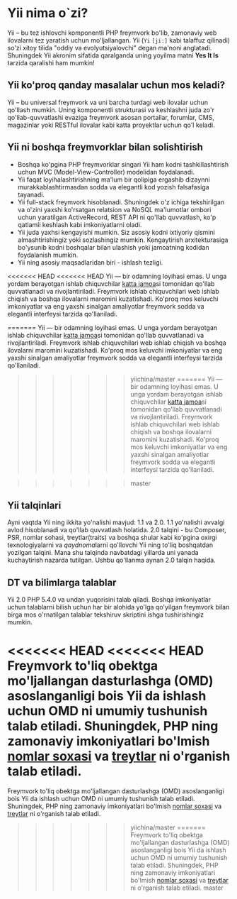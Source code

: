 Yii nima o`zi?
==============

Yii – bu tez ishlovchi komponentli PHP freymvork bo'lib, zamonaviy web ilovalarni tez yaratish uchun mo'ljallangan. Yii (`Yi` `[ji:]` kabi talaffuz qilinadi) so'zi xitoy tilida "oddiy va evolyutsiyalovchi" degan ma'noni anglatadi. Shuningdek Yii akronim sifatida qaralganda uning yoyilma matni **Yes It Is** tarzida qaralishi ham mumkin!


Yii ko'proq qanday masalalar uchun mos keladi?
----------------------------------------------

Yii – bu universal freymvork va uni barcha turdagi web ilovalar uchun qo'llash mumkin. Uning komponentli strukturasi va keshlashni juda zo'r qo'llab-quvvatlashi evaziga freymvork asosan portallar, forumlar, CMS, magazinlar yoki RESTful ilovalar kabi katta proyektlar uchun qo'l keladi.


Yii ni boshqa freymvorklar bilan solishtirish
---------------------------------------------

- Boshqa ko'pgina PHP freymvorklar singari Yii ham kodni tashkillashtirish uchun MVC (Model-View-Controller) modelidan foydalanadi.
- Yii faqat loyihalashtirishning ma'lum bir qolipiga ergashib dizaynni murakkablashtirmasdan sodda va elegantli kod yozish falsafasiga tayanadi.
- Yii full-stack freymvork hisoblanadi. Shuningdek o'z ichiga tekshirilgan va o'zini yaxshi ko'rsatgan relatsion va NoSQL ma'lumotlar ombori uchun yaratilgan ActiveRecord, REST API ni qo'llab quvvatlash, ko'p qatlamli keshlash kabi imkoniyatlarni oladi.
- Yii juda yaxhsi kengayishi mumkin. Siz asosiy kodni ixtiyoriy qismini almashtirishingiz yoki sozlashingiz mumkin. Kengaytirish arxitekturasiga bo'ysunib kodni boshqalar bilan ulashish yoki jamoatning kodidan foydalanish mumkin.
- Yii ning asosiy maqsadlaridan biri - ishlash tezligi.

<<<<<<< HEAD
<<<<<<< HEAD
Yii — bir odamning loyihasi emas. U unga yordam berayotgan ishlab chiquvchilar [katta jamoa][]si  tomonidan qo'llab quvvatlanadi va rivojlantiriladi. Freymvork ishlab chiquvchilari web ishlab chiqish va boshqa ilovalarni maromini kuzatishadi. Ko'proq mos keluvchi imkoniyatlar va eng yaxshi sinalgan amaliyotlar freymvork sodda va elegantli interfeysi tarzida qo'llaniladi.

[katta jamoa]: http://www.yiiframework.com/about/
=======
Yii — bir odamning loyihasi emas. U unga yordam berayotgan ishlab chiquvchilar [katta jamoa][about_yii]si  tomonidan qo'llab quvvatlanadi va rivojlantiriladi. Freymvork ishlab chiquvchilari web ishlab chiqish va boshqa ilovalarni maromini kuzatishadi. Ko'proq mos keluvchi imkoniyatlar va eng yaxshi sinalgan amaliyotlar freymvork sodda va elegantli interfeysi tarzida qo'llaniladi.

[about_yii]: http://www.yiiframework.com/about/
>>>>>>> yiichina/master
=======
Yii — bir odamning loyihasi emas. U unga yordam berayotgan ishlab chiquvchilar [katta jamoa][about_yii]si  tomonidan qo'llab quvvatlanadi va rivojlantiriladi. Freymvork ishlab chiquvchilari web ishlab chiqish va boshqa ilovalarni maromini kuzatishadi. Ko'proq mos keluvchi imkoniyatlar va eng yaxshi sinalgan amaliyotlar freymvork sodda va elegantli interfeysi tarzida qo'llaniladi.

[about_yii]: http://www.yiiframework.com/about/
>>>>>>> master

Yii talqinlari
--------------

Ayni vaqtda Yii ning ikkita yo'nalishi mavjud: 1.1 va 2.0. 1.1 yo'nalishi avvalgi avlod hisoblanadi va qo'llab quvvatlash holatida. 2.0 talqini - bu Composer, PSR, nomlar sohasi, treytlar(traits) va boshqa shular kabi ko'pgina oxirgi texnologiyalarni va *qaydnoma*larni qo'llovchi Yii ning to'liq boshqatdan yozilgan talqini. Mana shu talqinda navbatdagi yillarda uni yanada kuchaytirish nazarda tutilgan. Ushbu qo'llanma aynan 2.0 talqin haqida.


DT va bilimlarga talablar
-------------------------

Yii 2.0 PHP 5.4.0 va undan yuqorisini talab qiladi. Boshqa imkoniyatlar uchun talablarni bilish uchun har bir alohida yo'lga qo'yilgan freymvork bilan birga mos o'rnatilgan talablar tekshiruv skriptini ishga tushirishingiz mumkin.

<<<<<<< HEAD
<<<<<<< HEAD
Freymvork to'liq obektga mo'ljallangan dasturlashga (OMD) asoslanganligi bois Yii da ishlash uchun OMD ni umumiy tushunish talab etiladi. Shuningdek, PHP ning zamonaviy imkoniyatlari bo'lmish [nomlar soxasi](http://www.php.net/manual/ru/language.namespaces.php) va [treytlar](http://www.php.net/manual/ru/language.oop5.traits.php) ni o'rganish talab etiladi.
=======
Freymvork to'liq obektga mo'ljallangan dasturlashga (OMD) asoslanganligi bois Yii da ishlash uchun OMD ni umumiy tushunish talab etiladi. Shuningdek, PHP ning zamonaviy imkoniyatlari bo'lmish [nomlar soxasi](http://www.php.net/manual/ru/language.namespaces.php) va [treytlar](http://www.php.net/manual/ru/language.oop5.traits.php) ni o'rganish talab etiladi.
>>>>>>> yiichina/master
=======
Freymvork to'liq obektga mo'ljallangan dasturlashga (OMD) asoslanganligi bois Yii da ishlash uchun OMD ni umumiy tushunish talab etiladi. Shuningdek, PHP ning zamonaviy imkoniyatlari bo'lmish [nomlar soxasi](http://www.php.net/manual/ru/language.namespaces.php) va [treytlar](http://www.php.net/manual/ru/language.oop5.traits.php) ni o'rganish talab etiladi.
>>>>>>> master
